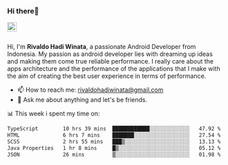### Hi there👋
<a href="https://www.linkedin.com/in/rivaldohadiwinata/">
  <img align="left" alt="Rivaldo's LinkedIN" width="22px" src="https://upload.wikimedia.org/wikipedia/commons/8/81/LinkedIn_icon.svg" />
</a>

<br/>
<br/>

Hi, I'm **Rivaldo Hadi Winata**, a passionate Android Developer from Indonesia. 
My passion as android developer lies with dreaming up ideas and making them come true reliable performance. 
I really care about the apps architecture and the performance of the applications that I make with the aim of creating the best user experience in terms of performance.

- 📫 How to reach me: [rivaldohadiwinata@gmail.com](mailto:rivaldohadiwinata@gmail.com)
- 💬 Ask me about anything and let's be friends.

📊 This week i spent my time on:


<!--START_SECTION:waka-->

```txt
TypeScript        10 hrs 39 mins  ████████████░░░░░░░░░░░░░   47.92 %
HTML              6 hrs 7 mins    ███████░░░░░░░░░░░░░░░░░░   27.54 %
SCSS              2 hrs 55 mins   ███▒░░░░░░░░░░░░░░░░░░░░░   13.13 %
Java Properties   1 hr 8 mins     █▒░░░░░░░░░░░░░░░░░░░░░░░   05.12 %
JSON              26 mins         ▒░░░░░░░░░░░░░░░░░░░░░░░░   01.98 %
```

<!--END_SECTION:waka-->


<!--- 🔭 I’m currently working on Management Order Depot Acun -->

<!--
**rivaldotjioe/rivaldotjioe** is a ✨ _special_ ✨ repository because its `README.md` (this file) appears on your GitHub profile.

Here are some ideas to get you started:

- 🔭 I’m currently working on ...
- 🌱 I’m currently learning ...
- 👯 I’m looking to collaborate on ...
- 🤔 I’m looking for help with ...
- 💬 Ask me about ...
- 📫 How to reach me: ...
- 😄 Pronouns: ...
- ⚡ Fun fact: ...
-->
